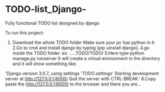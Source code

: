 # TODO-list_Django-
Fully functional TODO list designed by django

To run this project: 
1. Download the whole TODO folder
  Make sure your pc has python in it
2.Go to cmd and install django by typing [pip uinstall django]. 
4.go inside the TODO folder. ex: .....TODO/TODO/
5.Here type python manage.py runserver
  It will create a virtual environment in the directory and it will show something like:
  
  'Django version 3.0.7, using settings 'TODO.settings'
   Starting development server at http://127.0.0.1:8000/
   Quit the server with CTRL-BREAK.'
6.Copy paste the http://127.0.0.1:8000/ to the browser and there you are...
